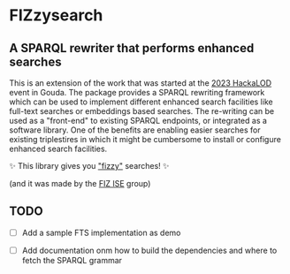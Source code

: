 # FIZzysearch

## A SPARQL rewriter that performs enhanced searches

This is an extension of the work that was started at the [2023 HackaLOD](https://github.com/ISE-FIZKarlsruhe/hackaLOD23) event in Gouda.
The package provides a SPARQL rewriting framework which can be used to implement different enhanced search facilities like full-text searches or embeddings based searches. The re-writing can be used as a "front-end" to existing SPARQL endpoints, or integrated as a software library.
One of the benefits are enabling easier searches for existing triplestires in which it might be cumbersome to install or configure enhanced search facilities.

✨ This library gives you ["fizzy"](https://en.wiktionary.org/wiki/fizzy) searches! ✨

(and it was made by the [FIZ ISE](https://www.fiz-karlsruhe.de/en/forschung/information-service-engineering) group)

## TODO

- [ ] Add a sample FTS implementation as demo

- [ ] Add documentation onm how to build the dependencies and where to fetch the SPARQL grammar
